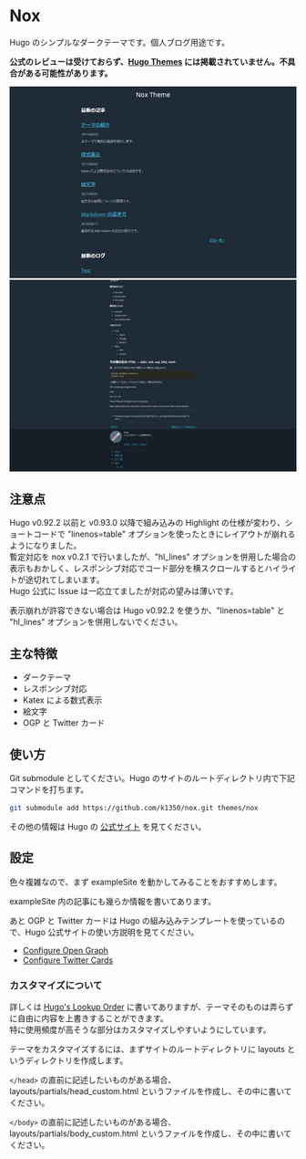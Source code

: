 # Nox
Hugo のシンプルなダークテーマです。個人ブログ用途です。

**公式のレビューは受けておらず、[Hugo Themes](https://themes.gohugo.io/) には掲載されていません。不具合がある可能性があります。**

![tn](https://github.com/k1350/nox/blob/main/images/tn.png)![screenshot](https://github.com/k1350/nox/blob/main/images/screenshot.png)
## 注意点
Hugo v0.92.2 以前と v0.93.0 以降で組み込みの Highlight の仕様が変わり、ショートコードで "linenos=table" オプションを使ったときにレイアウトが崩れるようになりました。  
暫定対応を nox v0.2.1 で行いましたが、"hl_lines" オプションを併用した場合の表示もおかしく、レスポンシブ対応でコード部分を横スクロールするとハイライトが途切れてしまいます。  
Hugo 公式に Issue は一応立てましたが対応の望みは薄いです。

表示崩れが許容できない場合は Hugo v0.92.2 を使うか、"linenos=table" と "hl_lines" オプションを併用しないでください。

## 主な特徴
- ダークテーマ
- レスポンシブ対応
- Katex による数式表示
- 絵文字
- OGP と Twitter カード
## 使い方
Git submodule としてください。Hugo のサイトのルートディレクトリ内で下記コマンドを打ちます。

```sh
git submodule add https://github.com/k1350/nox.git themes/nox
```

その他の情報は Hugo の [公式サイト](https://gohugo.io/getting-started/installing/) を見てください。
## 設定
色々複雑なので、まず exampleSite を動かしてみることをおすすめします。

exampleSite 内の記事にも幾らか情報を書いてあります。  

あと OGP と Twitter カードは Hugo の組み込みテンプレートを使っているので、Hugo 公式サイトの使い方説明を見てください。
- [Configure Open Graph](https://gohugo.io/templates/internal/#configure-open-graph)
- [Configure Twitter Cards](https://gohugo.io/templates/internal/#configure-twitter-cards)

### カスタマイズについて
詳しくは [Hugo's Lookup Order](https://gohugo.io/templates/lookup-order/) に書いてありますが、テーマそのものは弄らずに自由に内容を上書きすることができます。  
特に使用頻度が高そうな部分はカスタマイズしやすいようにしています。

テーマをカスタマイズするには、まずサイトのルートディレクトリに layouts というディレクトリを作成します。

`</head>` の直前に記述したいものがある場合、layouts/partials/head_custom.html というファイルを作成し、その中に書いてください。  

`</body>` の直前に記述したいものがある場合、layouts/partials/body_custom.html というファイルを作成し、その中に書いてください。
